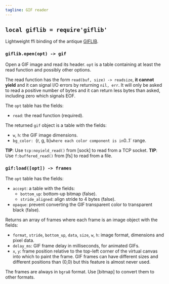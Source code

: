```yaml
---
tagline: GIF reader
---
```


## `local giflib = require'giflib'`

Lightweight ffi binding of the antique [GIFLIB][giflib lib].

[giflib lib]: http://sourceforge.net/projects/giflib/

### `giflib.open(opt) -> gif`

Open a GIF image and read its header. `opt` is a table containing at least
the read function and possibly other options.

The read function has the form `read(buf, size) -> readsize`, **it cannot yield**
and it can signal I/O errors by returning `nil, err`. It will only be asked
to read a positive number of bytes and it can return less bytes than asked,
including zero which signals EOF.

The `opt` table has the fields:

* `read`: the read function (required).

The returned `gif` object is a table with the fields:

* `w`, `h`: the GIF image dimensions.
* `bg_color: `{r, g, b}` where each color component is in `0..1` range.

__TIP__: Use `tcp:noyield_read()` from [sock] to read from a TCP socket.
__TIP__: Use `f:buffered_read()` from [fs] to read from a file.

### `gif:load([opt]) -> frames`

The `opt` table has the fields:

* `accept`: a table with the fields:
  * `bottom_up`: bottom-up bitmap (false).
  * `stride_aligned`: align stride to 4 bytes (false).
* `opaque`: prevent converting the GIF transparent color to transparent black (false).

Returns an array of frames where each frame is an image object with the fields:

* `format`, `stride`, `bottom_up`, `data`, `size`, `w`, `h`: image format,
dimensions and pixel data.
* `delay_ms`: GIF frame delay in milliseconds, for animated GIFs.
* `x`, `y`: frame position relative to the top-left corner of the virtual
canvas into which to paint the frame. GIF frames can have different
sizes and different positions than (0,0) but this feature is almost
never used.

The frames are always in `bgra8` format. Use [bitmap] to convert them
to other formats.
